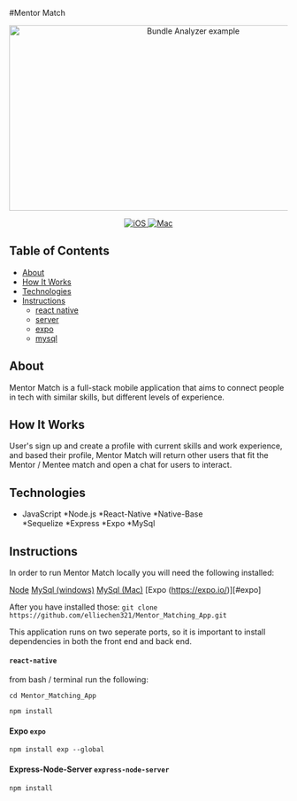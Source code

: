 #Mentor Match

<p align="center">
  <img src="http://via.placeholder.com/300" alt="Bundle Analyzer example"
       width="650" height="335">
</p>


<p align="center">
	<a href="#ios">
        	<img src="https://dl.dropboxusercontent.com/s/ck42lqeda643v02/sdversion-ios.png?dl=0" alt="iOS">
	</a>
	<a href="#mac-os">
		<img src="https://dl.dropboxusercontent.com/s/2yhgx57v4alnzld/sdversion-mac.png?dl=0" alt="Mac">
	</a>
</p>

## Table of Contents

* [About](#About)
* [How It Works](#how-it-works)
* [Technologies](#Technologies)
* [Instructions](#Instructions)
  * [react native](#react-native)
  * [server](#express-node-server)
  * [expo](#expo)
  * [mysql](#mysql)

## About

Mentor Match is a full-stack mobile application that aims to connect people in tech with similar skills, but different levels of experience.

## How It Works

 User's sign up and create a profile with current skills and work experience, and based their profile, Mentor Match will return other users that fit the Mentor / Mentee match and open a chat for users to interact.

## Technologies
* JavaScript    *Node.js    *React-Native   *Native-Base       
*Sequelize    *Express    *Expo   *MySql
## Instructions
  In order to run Mentor Match locally you will need the following installed:

  [Node](#https://nodejs.org/en/)
  [MySql (windows)](#https://dev.mysql.com/downloads/workbench/)
  [MySql (Mac)](#https://www.sequelpro.com/)
  [Expo (https://expo.io/)][#expo]
  
  After you have installed those: 
  `git clone https://github.com/elliechen321/Mentor_Matching_App.git` 

  This application runs on two seperate ports, so it is important to install dependencies in both the front end and back end. 

#### `react-native`

from bash / terminal run the following:

`cd Mentor_Matching_App` 

`npm install` 


#### Expo `expo`

`npm install exp --global`



#### Express-Node-Server `express-node-server`

`npm install`